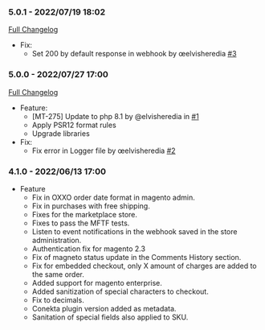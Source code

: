 ### 5.0.1 - 2022/07/19 18:02

[Full Changelog](https://github.com/conekta/ct-magento-2.4.4/compare/5.0.0..5.0.1)
* Fix:
  - Set 200 by default response in webhook by œelvisheredia [#3](https://github.com/conekta/ct-magento-2.4.4/pull/3)

### 5.0.0 - 2022/07/27 17:00

[Full Changelog](https://github.com/conekta/ct-magento-2.4.4/compare/4.1.0..5.0.0)

* Feature:
  - [MT-275] Update to php 8.1 by @elvisheredia in [#1](https://github.com/conekta/ct-magento-2.4.4/pull/1)
  - Apply PSR12 format rules
  - Upgrade libraries
* Fix:
  - Fix error in Logger file by œelvisheredia [#2](https://github.com/conekta/ct-magento-2.4.4/pull/2)

### 4.1.0 - 2022/06/13 17:00
* Feature
  - Fix in OXXO order date format in magento admin.
  - Fix in purchases with free shipping.
  - Fixes for the marketplace store.
  - Fixes to pass the MFTF tests.
  - Listen to event notifications in the webhook saved in the store administration.
  - Authentication fix for magento 2.3
  - Fix of magneto status update in the Comments History section.
  - Fix for embedded checkout, only X amount of charges are added to the same order.
  - Added support for magento enterprise.
  - Added sanitization of special characters to checkout.
  - Fix to decimals.
  - Conekta plugin version added as metadata.
  - Sanitation of special fields also applied to SKU.